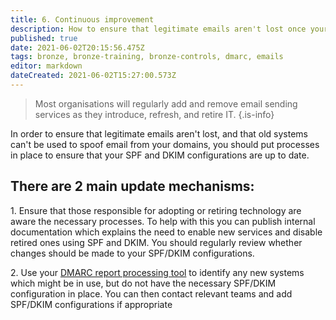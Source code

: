 ```yaml
---
title: 6. Continuous improvement
description: How to ensure that legitimate emails aren't lost once your DMARC policy is at 'reject' and that old systems can't be used to spoof email from your domains.
published: true
date: 2021-06-02T20:15:56.475Z
tags: bronze, bronze-training, bronze-controls, dmarc, emails
editor: markdown
dateCreated: 2021-06-02T15:27:00.573Z
---
```


> Most organisations will regularly add and remove email sending services as they introduce, refresh, and retire IT.
{.is-info}


In order to ensure that legitimate emails aren't lost, and that old systems can't be used to spoof email from your domains, you should put processes in place to ensure that your SPF and DKIM configurations are up to date.


## There are 2 main update mechanisms:

1\. Ensure that those responsible for adopting or retiring technology are aware the necessary processes. To help with this you can publish internal documentation which explains the need to enable new services and disable retired ones using SPF and DKIM. You should regularly review whether changes should be made to your SPF/DKIM configurations. 

2\. Use your [DMARC report processing tool](https://www.ncsc.gov.uk/collection/email-security-and-anti-spoofing/choose-anti-spoofing-management-tool) to identify any new systems which might be in use, but do not have the necessary SPF/DKIM configuration in place. You can then contact relevant teams and add SPF/DKIM configurations if appropriate